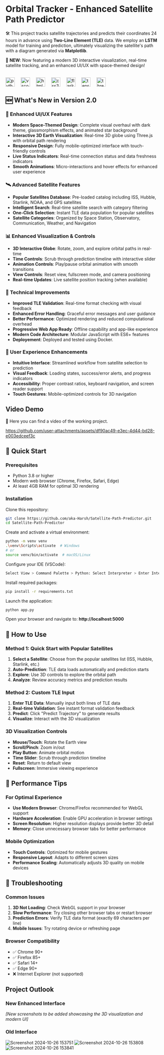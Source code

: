 <!-- # Satellite Path Predictor

🛠️ This project tracks satellite trajectories and predicts their coordinates 24 hours in advance using **Two-Line Element (TLE)** data. We employ an **LSTM** model for training and prediction, ultimately visualizing the satellite's path with a diagram generated via **Matplotlib**.<br>
<br><img src="https://cdn.jsdelivr.net/gh/devicons/devicon/icons/python/python-original.svg" height="30" alt="python logo"  />
<img width="12" />
<img src="https://upload.wikimedia.org/wikipedia/commons/thumb/5/53/OpenCV_Logo_with_text.png/487px-OpenCV_Logo_with_text.png" height="30" alt="vscode logo"  />
<img width="12" />
<img src="https://cdn.jsdelivr.net/gh/devicons/devicon/icons/html5/html5-original.svg" height="30" alt="html5 logo"  />
<img width="12" />
<img src="https://cdn.jsdelivr.net/gh/devicons/devicon/icons/css3/css3-original.svg" height="30" alt="css3 logo"  />
<img width="12" />
<img src="https://www.pngfind.com/pngs/m/128-1286693_flask-framework-logo-svg-hd-png-download.png" height="30" alt="flask logo"  />
<img width="12" />
<img src="https://cdn.jsdelivr.net/gh/devicons/devicon/icons/tensorflow/tensorflow-original.svg" height="30" alt="tensorflow logo"  />

## Video Demo
🎥 Here you can find a video of the working project.

https://github.com/user-attachments/assets/df90ac49-e3ec-4d44-bd28-e003edceef3c


## Deployment

To run this project first clone this repository using:

```bash
  git clone https://github.com/aka-Harsh/Satellite-Path-Predictor.git
```
Locate this repository using terminal and then create a virtual enviroment and activate it:

```bash
  python -m venv venv
  .\venv\Scripts\activate
```
Perform this in your VScode editor to select python intepreter:
```bash
  Select View > Command Palette > Python: Select Interpreter > Enter Interpreter path > venv > Script > python.exe
```

Install all the required packages:
```bash
  pip install -r requirements.txt
```

Finally run the app.py file:
```bash
  python app.py
```

Open a web browser and go to http://localhost:5000

## Project Outlook
<br>

![Screenshot 2024-10-26 153751](https://github.com/user-attachments/assets/76bb503b-f5f9-4ea5-a2c0-81323057c2c0)
![Screenshot 2024-10-26 153808](https://github.com/user-attachments/assets/ed13f1e2-3b59-4eca-a7a2-1c90aaf18306)
![Screenshot 2024-10-26 153841](https://github.com/user-attachments/assets/e0aeec69-03cb-40de-a12d-e741bea30ffa) -->


# Orbital Tracker - Enhanced Satellite Path Predictor

🛠️ This project tracks satellite trajectories and predicts their coordinates 24 hours in advance using **Two-Line Element (TLE)** data. We employ an **LSTM** model for training and prediction, ultimately visualizing the satellite's path with a diagram generated via **Matplotlib**. 

🚀 **NEW**: Now featuring a modern 3D interactive visualization, real-time satellite tracking, and an enhanced UI/UX with space-themed design!

<br><img src="https://cdn.jsdelivr.net/gh/devicons/devicon/icons/python/python-original.svg" height="30" alt="python logo"  />
<img width="12" />
<img src="https://upload.wikimedia.org/wikipedia/commons/thumb/5/53/OpenCV_Logo_with_text.png/487px-OpenCV_Logo_with_text.png" height="30" alt="vscode logo"  />
<img width="12" />
<img src="https://cdn.jsdelivr.net/gh/devicons/devicon/icons/html5/html5-original.svg" height="30" alt="html5 logo"  />
<img width="12" />
<img src="https://cdn.jsdelivr.net/gh/devicons/devicon/icons/css3/css3-original.svg" height="30" alt="css3 logo"  />
<img width="12" />
<img src="https://www.pngfind.com/pngs/m/128-1286693_flask-framework-logo-svg-hd-png-download.png" height="30" alt="flask logo"  />
<img width="12" />
<img src="https://cdn.jsdelivr.net/gh/devicons/devicon/icons/tensorflow/tensorflow-original.svg" height="30" alt="tensorflow logo"  />
<img width="12" />
<img src="https://threejs.org/files/favicon.ico" height="30" alt="threejs logo"  />

## 🆕 What's New in Version 2.0

### 🌟 Enhanced UI/UX Features
- **Modern Space-Themed Design**: Complete visual overhaul with dark theme, glassmorphism effects, and animated star background
- **Interactive 3D Earth Visualization**: Real-time 3D globe using Three.js with orbital path rendering
- **Responsive Design**: Fully mobile-optimized interface with touch-friendly controls
- **Live Status Indicators**: Real-time connection status and data freshness indicators
- **Smooth Animations**: Micro-interactions and hover effects for enhanced user experience

### 🛰️ Advanced Satellite Features
- **Popular Satellites Database**: Pre-loaded catalog including ISS, Hubble, Starlink, NOAA, and GPS satellites
- **Intelligent Search**: Real-time satellite search with category filtering
- **One-Click Selection**: Instant TLE data population for popular satellites
- **Satellite Categories**: Organized by Space Station, Observatory, Communication, Weather, and Navigation

### 📊 Enhanced Visualization & Controls
- **3D Interactive Globe**: Rotate, zoom, and explore orbital paths in real-time
- **Time Controls**: Scrub through prediction timeline with interactive slider
- **Animation Controls**: Play/pause orbital animation with smooth transitions
- **View Controls**: Reset view, fullscreen mode, and camera positioning
- **Real-time Updates**: Live satellite position tracking (when available)

### 🔧 Technical Improvements
- **Improved TLE Validation**: Real-time format checking with visual feedback
- **Enhanced Error Handling**: Graceful error messages and user guidance
- **Better Performance**: Optimized rendering and reduced computational overhead
- **Progressive Web App Ready**: Offline capability and app-like experience
- **Modern Code Architecture**: Modular JavaScript with ES6+ features
- **Deployement**: Deployed and tested using Docker.

### 📱 User Experience Enhancements
- **Intuitive Interface**: Streamlined workflow from satellite selection to prediction
- **Visual Feedback**: Loading states, success/error alerts, and progress indicators
- **Accessibility**: Proper contrast ratios, keyboard navigation, and screen reader support
- **Touch Gestures**: Mobile-optimized controls for 3D navigation

## Video Demo
🎥 Here you can find a video of the working project.

https://github.com/user-attachments/assets/df90ac49-e3ec-4d44-bd28-e003edceef3c

## 🚀 Quick Start

### Prerequisites
- Python 3.8 or higher
- Modern web browser (Chrome, Firefox, Safari, Edge)
- At least 4GB RAM for optimal 3D rendering

### Installation

Clone this repository:
```bash
git clone https://github.com/aka-Harsh/Satellite-Path-Predictor.git
cd Satellite-Path-Predictor
```

Create and activate a virtual environment:
```bash
python -m venv venv
.\venv\Scripts\activate  # Windows
# or
source venv/bin/activate  # macOS/Linux
```

Configure your IDE (VSCode):
```bash
Select View > Command Palette > Python: Select Interpreter > Enter Interpreter path > venv > Scripts > python.exe
```

Install required packages:
```bash
pip install -r requirements.txt
```

Launch the application:
```bash
python app.py
```

Open your browser and navigate to: **http://localhost:5000**

## 🎯 How to Use

### Method 1: Quick Start with Popular Satellites
1. **Select a Satellite**: Choose from the popular satellites list (ISS, Hubble, Starlink, etc.)
2. **Auto-Prediction**: TLE data loads automatically and prediction starts
3. **Explore**: Use 3D controls to explore the orbital path
4. **Analyze**: Review accuracy metrics and prediction results

### Method 2: Custom TLE Input
1. **Enter TLE Data**: Manually input both lines of TLE data
2. **Real-time Validation**: See instant format validation feedback
3. **Predict**: Click "Predict Trajectory" to generate results
4. **Visualize**: Interact with the 3D visualization

### 3D Visualization Controls
- **Mouse/Touch**: Rotate the Earth view
- **Scroll/Pinch**: Zoom in/out
- **Play Button**: Animate orbital motion
- **Time Slider**: Scrub through prediction timeline
- **Reset**: Return to default view
- **Fullscreen**: Immersive viewing experience


## 🚀 Performance Tips

### For Optimal Experience
- **Use Modern Browser**: Chrome/Firefox recommended for WebGL support
- **Hardware Acceleration**: Enable GPU acceleration in browser settings
- **Screen Resolution**: Higher resolution displays provide better 3D detail
- **Memory**: Close unnecessary browser tabs for better performance

### Mobile Optimization
- **Touch Controls**: Optimized for mobile gestures
- **Responsive Layout**: Adapts to different screen sizes
- **Performance Scaling**: Automatically adjusts 3D quality on mobile devices

## 🐛 Troubleshooting

### Common Issues
1. **3D Not Loading**: Check WebGL support in your browser
2. **Slow Performance**: Try closing other browser tabs or restart browser
3. **Prediction Errors**: Verify TLE data format (exactly 69 characters per line)
4. **Mobile Issues**: Try rotating device or refreshing page

### Browser Compatibility
- ✅ Chrome 90+
- ✅ Firefox 85+
- ✅ Safari 14+
- ✅ Edge 90+
- ❌ Internet Explorer (not supported)

## Project Outlook

### New Enhanced Interface
*[New screenshots to be added showcasing the 3D visualization and modern UI]*

### Old Interface
![Screenshot 2024-10-26 153751](https://github.com/user-attachments/assets/76bb503b-f5f9-4ea5-a2c0-81323057c2c0)
![Screenshot 2024-10-26 153808](https://github.com/user-attachments/assets/ed13f1e2-3b59-4eca-a7a2-1c90aaf18306)
![Screenshot 2024-10-26 153841](https://github.com/user-attachments/assets/e0aeec69-03cb-40de-a12d-e741bea30ffa)


